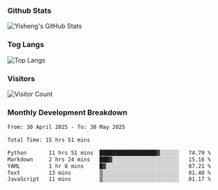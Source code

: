 ### Github Stats
![Yisheng's GitHub Stats](https://github-readme-stats-9qabuvhk1-gongyisheng.vercel.app/api?username=gongyisheng&count_private=true&show_icons=true)
### Tog Langs
![Top Langs](https://github-readme-stats-9qabuvhk1-gongyisheng.vercel.app/api/top-langs/?username=gongyisheng&layout=compact)
### Visitors
![Visitor Count](https://profile-counter.glitch.me/gongyisheng/count.svg)
### Monthly Development Breakdown
<!--START_SECTION:waka-->

```txt
From: 30 April 2025 - To: 30 May 2025

Total Time: 15 hrs 51 mins

Python       11 hrs 51 mins  ██████████████████▓░░░░░░   74.79 %
Markdown     2 hrs 24 mins   ███▓░░░░░░░░░░░░░░░░░░░░░   15.16 %
YAML         1 hr 8 mins     █▓░░░░░░░░░░░░░░░░░░░░░░░   07.21 %
Text         13 mins         ▒░░░░░░░░░░░░░░░░░░░░░░░░   01.40 %
JavaScript   11 mins         ▒░░░░░░░░░░░░░░░░░░░░░░░░   01.17 %
```

<!--END_SECTION:waka-->

